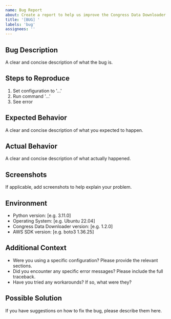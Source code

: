 ```yaml
---
name: Bug Report
about: Create a report to help us improve the Congress Data Downloader
title: '[BUG] '
labels: 'bug'
assignees: ''
---
```


## Bug Description
A clear and concise description of what the bug is.

## Steps to Reproduce
1. Set configuration to '...'
2. Run command '...'
3. See error

## Expected Behavior
A clear and concise description of what you expected to happen.

## Actual Behavior
A clear and concise description of what actually happened.

## Screenshots
If applicable, add screenshots to help explain your problem.

## Environment
- Python version: [e.g. 3.11.0]
- Operating System: [e.g. Ubuntu 22.04]
- Congress Data Downloader version: [e.g. 1.2.0]
- AWS SDK version: [e.g. boto3 1.36.25]

## Additional Context
- Were you using a specific configuration? Please provide the relevant sections.
- Did you encounter any specific error messages? Please include the full traceback.
- Have you tried any workarounds? If so, what were they?

## Possible Solution
If you have suggestions on how to fix the bug, please describe them here.
